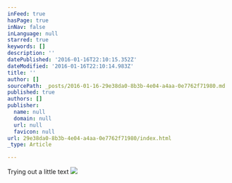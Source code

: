 ```yaml
---
inFeed: true
hasPage: true
inNav: false
inLanguage: null
starred: true
keywords: []
description: ''
datePublished: '2016-01-16T22:10:15.352Z'
dateModified: '2016-01-16T22:10:14.983Z'
title: ''
author: []
sourcePath: _posts/2016-01-16-29e38da0-8b3b-4e04-a4aa-0e7762f71980.md
published: true
authors: []
publisher:
  name: null
  domain: null
  url: null
  favicon: null
url: 29e38da0-8b3b-4e04-a4aa-0e7762f71980/index.html
_type: Article

---
```

Trying out a little text
![](https://the-grid-user-content.s3-us-west-2.amazonaws.com/97a4e7e3-693c-4985-84b7-155887801dcf.JPG)